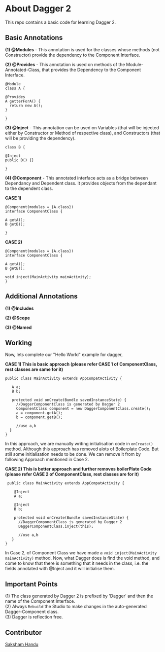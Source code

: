 # About Dagger 2
This repo contains a basic code for learning Dagger 2.

## Basic Annotations

**(1) @Modules** - This annotation is used for the classes whose methods (not Constructor) provide the dependency to the Component Interface.

**(2) @Provides** - This annotation is used on methods of the Module-Annotated-Class, that provides the Dependency to the Component Interface.

```
@Module
class A {

@Provides
A getterForA() {
  return new A();
}

}
```

**(3) @Inject** - This annotation can be used on Variables (that will be injected either by Constructor or Method of respective class), and Constructors (that will be providing the dependency).
```
class B {

@Inject
public B() {}

}
```

**(4) @Component** - This annotated interface acts as a bridge between Dependancy and Dependent class. It provides objects from the dependant to the dependent class.

 **CASE 1)**
 ```
 @Component(modules = {A.class})
 interface ComponentClass {
 
 A getA();
 B getB();
   
 }
 ```
 **CASE 2)**
 ```
 @Component(modules = {A.class})
 interface ComponentClass {
 
 A getA();
 B getB();
   
 void inject(MainActivity mainActivity); 
 }
 ```

## Additional Annotations

**(1) @Includes**

**(2) @Scope**

**(3) @Named**

## Working

Now, lets complete our "Hello World" example for dagger,

**CASE 1) This is basic approach (please refer CASE 1 of ComponentClass, rest classes are same for it)**
 ``` 
 public class MainActivity extends AppCompatActivity {

    A a;
    B b;
    
    protected void onCreate(Bundle savedInstanceState) {
      //DaggerComponentClass is generated by Dagger 2
      ComponentClass component = new DaggerComponentClass.create(); 
      a = component.getA();
      b = component.getB();
      
      //use a,b
   }
}  
```
In this approach, we are manually writing initialisation code in `onCreate()` method. Although this approach has removed alots of Boilerplate Code. But still some initialisation needs to be done. We can remove it from by following Approach mentioned in Case 2.

**CASE 2) This is better approach and further removes boilerPlate Code (please refer CASE 2 of ComponentClass, rest classes are for it)**
```
 public class MainActivity extends AppCompatActivity {

    @Inject
    A a;
    
    @Inject
    B b;
    
    protected void onCreate(Bundle savedInstanceState) {
      //DaggerComponentClass is generated by Dagger 2
      DaggerComponentClass.inject(this);
      
      //use a,b 
   }
}  
 ```
 
In Case 2, of Component Class we have made a `void inject(MainActivity mainActivity)` method. Now, what Dagger does is find the void method, and come to know that there is something that it needs in the class, i.e. the fields annotated with @Inject and it will initialise them.
 
## Important Points

(1) The class generated by Dagger 2 is prefixed by 'Dagger' and then the name of the Component Interface.  
(2) Always `Rebuild` the Studio to make changes in the auto-generated Dagger-Component class.  
(3) Dagger is reflection free.  

## Contributor

[Saksham Handu](https://github.com/miPlodder)
